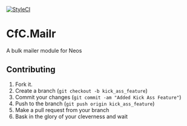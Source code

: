 [![StyleCI](https://styleci.io/repos/11291123/shield)](https://styleci.io/repos/11291123)

# CfC.Mailr

A bulk mailer module for Neos

## Contributing

1. Fork it.
2. Create a branch (`git checkout -b kick_ass_feature`)
3. Commit your changes (`git commit -am "Added Kick Ass Feature"`)
4. Push to the branch (`git push origin kick_ass_feature`)
5. Make a pull request from your branch
6. Bask in the glory of your cleverness and wait
